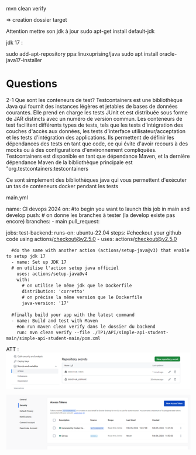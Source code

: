 mvn clean verify

=> creation dossier target 

Attention mettre son jdk à jour 
 sudo apt-get install default-jdk

 jdk 17 : 

 sudo add-apt-repository ppa:linuxuprising/java
  sudo apt install oracle-java17-installer
# Questions

2-1 Que sont les conteneurs de test?
  Testcontainers est une bibliothèque Java qui fournit des instances légères et jetables de bases de données courantes. Elle prend en charge les tests JUnit et est distribuée sous forme de JAR distincts avec un numéro de version commun. 
  Les conteneurs de test facilitent différents types de tests, tels que les tests d'intégration des couches d'accès aux données, les tests d'interface utilisateur/acceptation et les tests d'intégration des applications. Ils permettent de définir les dépendances des tests en tant que code, ce qui évite d'avoir recours à des mocks ou à des configurations d'environnement compliquées. Testcontainers est disponible en tant que dépendance Maven, et la dernière dépendance Maven de la bibliothèque principale est "org.testcontainers:testcontainers

  Ce sont simplement des bibliothèques java qui vous permettent d'exécuter un tas de conteneurs docker pendant les tests

main.yml

name: CI devops 2024
on:
  #to begin you want to launch this job in main and develop
  push:
    # on donne les branches à tester (la develop existe pas encore)
    branches:
      - main
  pull_request:

jobs:
  test-backend:
    runs-on: ubuntu-22.04
    steps:
      #checkout your github code using actions/checkout@v2.5.0
      - uses: actions/checkout@v2.5.0

      #do the same with another action (actions/setup-java@v3) that enable to setup jdk 17
      - name: Set up JDK 17
      # on utilise l'action setup java officiel
        uses: actions/setup-java@v4
        with:
          # on utilise le même jdk que le Dockerfile
          distribution: 'corretto'
          # on précise la même version que le Dockerfile
          java-version: '17'

      #finally build your app with the latest command
      - name: Build and test with Maven
        #on run maven clean verify dans le dossier du backend
        run: mvn clean verify --file ./TP1/API/simple-api-student-main/simple-api-student-main/pom.xml


ATT : 
![alt text](image.png)


![alt text](image-1.png)